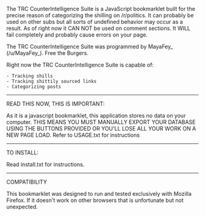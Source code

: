 The TRC CounterIntelligence Suite is a JavaScript bookmarklet built for the precise reason of categorizing the shilling on /r/politics. It can probably be used on other subs but all sorts of undefined behavior may occur as a result. As of right now it CAN NOT be used on comment sections. It WILL fail completely and probably cause errors on your page. 

The TRC CounterIntelligence Suite was programmed by MayaFey_ (/u/MayaFey_). Free the Burgers.

Right now the TRC CounterIntelligence Suite is capable of:

	- Tracking shills 
	- Tracking shittily sourced links
	- Categorizing posts
	
------------

READ THIS NOW, THIS IS IMPORTANT:

As it is a javascript bookmarklet, this application stores no data on your computer. THIS MEANS YOU MUST MANUALLY EXPORT YOUR DATABASE USING THE BUTTONS PROVIDED OR YOU'LL LOSE ALL YOUR WORK ON A NEW PAGE LOAD. Refer to USAGE.txt for instructions

------------

TO INSTALL:

Read install.txt for instructions.

------------

COMPATIBILITY

This bookmarklet was designed to run and tested exclusively with Mozilla Firefox. If it doesn't work on other browsers that is unfortunate but not unexpected.